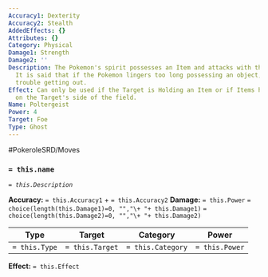 ```yaml
---
Accuracy1: Dexterity
Accuracy2: Stealth
AddedEffects: {}
Attributes: {}
Category: Physical
Damage1: Strength
Damage2: ''
Description: The Pokemon's spirit possesses an Item and attacks with that cursed object.
  It is said that if the Pokemon lingers too long possessing an object, it'll have
  trouble getting out.
Effect: Can only be used if the Target is Holding an Item or if Items have been used
  on the Target's side of the field.
Name: Poltergeist
Power: 4
Target: Foe
Type: Ghost
---
```


#PokeroleSRD/Moves

### `= this.name` 
*`= this.Description`*

**Accuracy:** `= this.Accuracy1` + `= this.Accuracy2`
**Damage:** `= this.Power` `= choice(length(this.Damage1)=0, "","\+ "+ this.Damage1)` `= choice(length(this.Damage2)=0, "","\+ "+ this.Damage2)`

| Type          | Target          | Category          | Power          |
| ------------- | --------------- | ----------------  | -------------- |
| `= this.Type` | `= this.Target` | `= this.Category` | `= this.Power` | 

**Effect:** `= this.Effect`